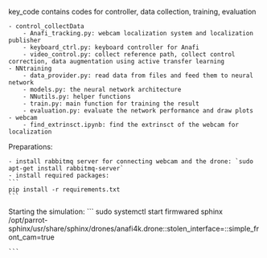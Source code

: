 key_code contains codes for controller, data collection, training, evaluation

    - control_collectData
        - Anafi_tracking.py: webcam localization system and localization publisher
        - keyboard_ctrl.py: keyboard controller for Anafi
        - video_control.py: collect reference path, collect control correction, data augmentation using active transfer learning
    - NNtraining
        - data_provider.py: read data from files and feed them to neural network
        - models.py: the neural network architecture
        - NNutils.py: helper functions
        - train.py: main function for training the result
        - evaluation.py: evaluate the network performance and draw plots
    - webcam
        - find_extrinsct.ipynb: find the extrinsct of the webcam for localization

Preparations:

    - install rabbitmq server for connecting webcam and the drone: `sudo apt-get install rabbitmq-server`
    - install required packages:
    ```
    pip install -r requirements.txt
    ```

Starting the simulation:
    ```
    sudo systemctl start firmwared
    sphinx /opt/parrot-sphinx/usr/share/sphinx/drones/anafi4k.drone::stolen_interface=::simple_front_cam=true

    ```
